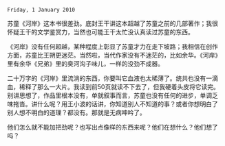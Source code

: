 `Friday, 1 January 2010`

苏童《河岸》这本书很差劲。底封王干讲这本超越了苏童之前的几部著作；我很
怀疑王干的文学鉴赏力，当然也可能王干太忙没认真读过苏童的东西。

《河岸》没有任何超越，某种程度上彰显了苏童才力在走下坡路；我相信在创作
方面，苏童比王朔更迷茫。当然啦，当代作家没有不迷茫的，比如余华。《河岸》
里有余华《兄弟》里的臭河沟子味儿，一样的没劲不成器。

二十万字的《河岸》里流淌的东西，你要叫它血液也太稀薄了。统共也没有一滴
血，稀释了那么一大片。我读到前50页就读不下去了，但我硬着头皮将它读完。
别讲思想了，作品里根本没有，单就叙事而言，苏童也没有任何的进步，单调乏
味拖沓。讲什么呢？用王小波的话讲，你知道别人不知道的事？或者你想明白了
别人想不明白的道理？都没有。那就是无病呻吟了。
  
他们怎么就不能加把劲呢？也写出点像样的东西来呢？他们在想什么？他们想了
吗？
